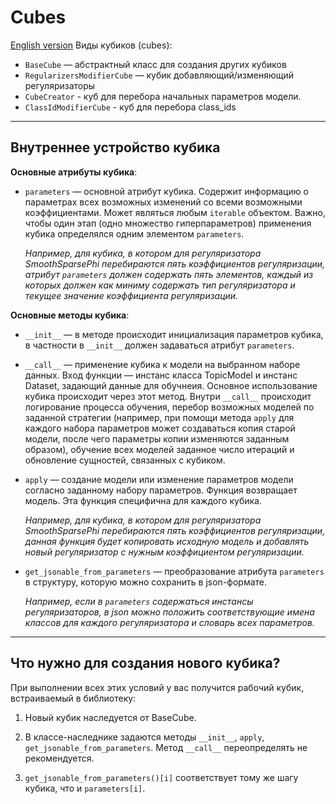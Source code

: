 # Cubes
[English version](README.md)
Виды кубиков (cubes):

* `BaseCube` — абстрактный класс для создания других кубиков
* `RegularizersModifierCube` — кубик добавляющий/изменяющий регуляризаторы
* `CubeCreator` - куб для перебора начальных параметров модели.
* `ClassIdModifierCube` - куб для перебора class_ids
---

## Внутреннее устройство кубика

**Основные атрибуты кубика**:

* `parameters` — основной атрибут кубика.
Содержит информацию о параметрах всех возможных изменений со всеми возможными коэффициентами.
Может являться любым `iterable` объектом.
Важно, чтобы один этап (одно множество гиперпараметров) применения кубика определялся одним элементом `parameters`.

    *Например, для кубика, в котором для регуляризатора SmoothSparsePhi перебираются 
    пять коэффициентов регуляризации, атрибут `parameters`
    должен содержать пять элементов,
    каждый из которых должен как миниму содержать тип регуляризатора
    и текущее значение коэффициента регуляризации.*

**Основные методы кубика**:

* `__init__` — в методе происходит инициализация параметров кубика,
в частности в `__init__` должен задаваться атрибут `parameters`.

* `__call__` — применение кубика к модели на выбранном наборе данных.
Вход функции — инстанс класса TopicModel и инстанс Dataset, задающий данные для обучнеия.
Основное использование кубика происходит через этот метод. 
Внутри `__call__` происходит логирование процесса обучения,
перебор возможных моделей по заданной стратегии
(например, при помощи метода `apply` для каждого набора параметров может создаваться копия старой модели, после чего 
параметры копии изменяются заданным образом),
обучение всех моделей заданное число итераций и обновление сущностей, связанных с кубиком.

* `apply` — создание модели или изменение параметров модели согласно заданному набору параметров.
Функция возвращает модель.
Эта функция специфична для каждого кубика. 

    *Например, для кубика, в котором для регуляризатора SmoothSparsePhi
    перебираются пять коэффициентов регуляризации,
    данная функция будет копировать исходную модель и добавлять новый регуляризатор с нужным коэффициентом
    регуляризации.* 

* `get_jsonable_from_parameters` — преобразование атрибута `parameters` в структуру, которую можно 
сохранить в json-формате.

    *Например, если в `parameters` содержаться инстансы регуляризаторов,
    в json можно положить соответствующие имена классов для каждого регуляризатора
    и словарь всех параметров.*

---

## Что нужно для создания нового кубика?

При выполнении всех этих условий у вас получится рабочий кубик, встраиваемый в библиотеку:

1. Новый кубик наследуется от BaseCube.

2. В классе-наследнике задаются методы `__init__`, `apply`, `get_jsonable_from_parameters`.
Метод `__call__` переопределять не рекомендуется.

3. `get_jsonable_from_parameters()[i]` соответствует тому же шагу кубика, что и `parameters[i]`.
